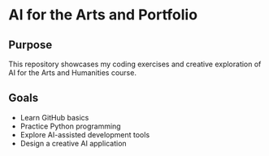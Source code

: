 # AI for the Arts and Portfolio

## Purpose
This repository showcases my coding exercises and creative exploration of AI for the Arts and Humanities course.

## Goals
- Learn GitHub basics
- Practice Python programming
- Explore AI-assisted development tools
- Design a creative AI application
